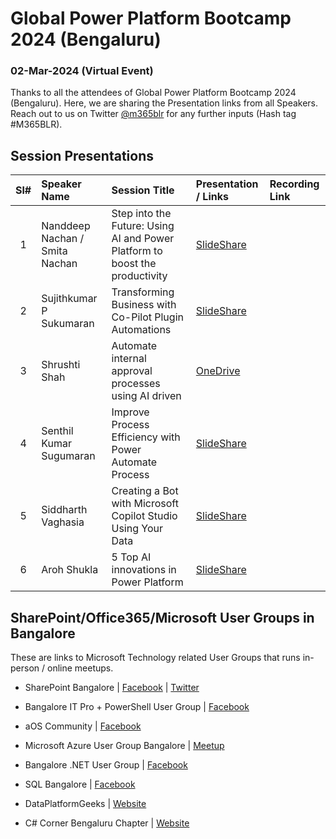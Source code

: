 # Global Power Platform Bootcamp 2024 (Bengaluru)
### 02-Mar-2024 (Virtual Event)

Thanks to all the attendees of Global Power Platform Bootcamp 2024 (Bengaluru).  Here, we are sharing the Presentation links from all Speakers. Reach out to us on Twitter [@m365blr](https://twitter.com/m365blr "Microsoft 365 Bangalore") for any further inputs (Hash tag #M365BLR).

## Session Presentations

| Sl# | Speaker Name | Session Title | Presentation / Links | Recording Link |
|:---:|:------|:-----------|:---------|:------------|
| 1 | Nanddeep Nachan / Smita Nachan | Step into the Future: Using AI and Power Platform to boost the productivity | [SlideShare](https://www.slideshare.net/secret/ygwSvOwrixsRwn "Nanddeep's Personal SlideShare")  |
| 2 | Sujithkumar P Sukumaran | Transforming Business with Co-Pilot Plugin Automations  | [SlideShare](https://www.slideshare.net/DiptiChhatrapati/grow-your-sharepoint-development-platform-with-spfx "Dipti's Personal SlideShare") |
| 3 | Shrushti Shah | Automate internal approval processes using AI driven | [OneDrive](https://1drv.ms/p/s!AhFAjmMnFvLPhLx7BWkgoPXUZi90RQ?e=tSachF "Jayakumar's Personal OneDrive") |
| 4 | Senthil Kumar Sugumaran | Improve Process Efficiency with Power Automate Process | [SlideShare](https://drive.google.com/file/d/1ug3UasxPoXeWjfp5oIZbRTTiz8z0FeLX/view?usp=sharing "Ram Prasad's Personal Google Drive") |
| 5 | Siddharth Vaghasia | Creating a Bot with Microsoft Copilot Studio Using Your Data | [SlideShare](https://www.slideshare.net/ramana16/sps-bangalore2019-make-with-photography-and-azure-cognitive-services "Ramana's Personal SlideShare") |
| 6 | Aroh Shukla | 5 Top AI innovations in Power Platform | [SlideShare](https://www.slideshare.net/VigneshGanesanMCPMCI/building-solutions-with-spfx-that-work-across-sharepoint-and-teams "Vignesh's Personal SlideShare") |

## SharePoint/Office365/Microsoft User Groups in Bangalore
These are links to Microsoft Technology related User Groups that runs in-person / online meetups.
* SharePoint Bangalore | [Facebook](https://www.facebook.com/groups/spbangalore/ "Facebook") | [Twitter](https://twitter.com/spbangalore "Twitter")

* Bangalore IT Pro + PowerShell User Group | [Facebook](https://www.facebook.com/groups/psbug/ "Facebook")

* aOS Community | [Facebook](https://www.facebook.com/aosComm/ "Facebook")

* Microsoft Azure User Group Bangalore | [Meetup](https://www.meetup.com/Microsoft-Azure-Bangalore/  "Meetup")

* Bangalore .NET User Group | [Facebook](https://www.facebook.com/groups/BDotNet/  "Facebook")

* SQL Bangalore | [Facebook](https://www.facebook.com/groups/SQLBangalore/   "Facebook")

* DataPlatformGeeks | [Website](http://www.dataplatformgeeks.com/ "Website")

* C# Corner Bengaluru Chapter | [Website](https://www.c-sharpcorner.com/chapters/bengaluru-chapter "C# Corner Bengaluru Chapter")

